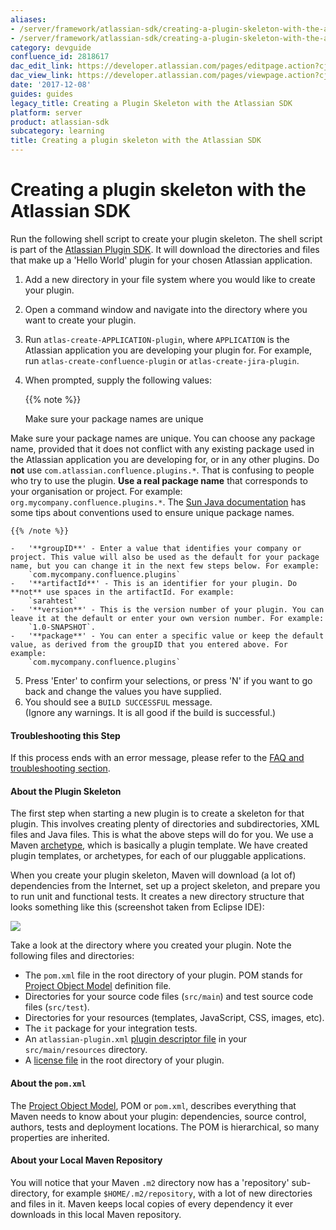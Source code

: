 ```yaml
---
aliases:
- /server/framework/atlassian-sdk/creating-a-plugin-skeleton-with-the-atlassian-sdk-2818617.html
- /server/framework/atlassian-sdk/creating-a-plugin-skeleton-with-the-atlassian-sdk-2818617.md
category: devguide
confluence_id: 2818617
dac_edit_link: https://developer.atlassian.com/pages/editpage.action?cjm=wozere&pageId=2818617
dac_view_link: https://developer.atlassian.com/pages/viewpage.action?cjm=wozere&pageId=2818617
date: '2017-12-08'
guides: guides
legacy_title: Creating a Plugin Skeleton with the Atlassian SDK
platform: server
product: atlassian-sdk
subcategory: learning
title: Creating a plugin skeleton with the Atlassian SDK
---
```

# Creating a plugin skeleton with the Atlassian SDK

Run the following shell script to create your plugin skeleton. The shell script is part of the [Atlassian Plugin SDK](/server/framework/atlassian-sdk/working-with-the-sdk). It will download the directories and files that make up a 'Hello World' plugin for your chosen Atlassian application.

1.  Add a new directory in your file system where you would like to create your plugin.
2.  Open a command window and navigate into the directory where you want to create your plugin.
3.  Run `atlas-create-APPLICATION-plugin`, where `APPLICATION` is the Atlassian application you are developing your plugin for. For example, run `atlas-create-confluence-plugin` or `atlas-create-jira-plugin`.
4.  When prompted, supply the following values:

    {{% note %}}

    Make sure your package names are unique

Make sure your package names are unique. You can choose any package name, provided that it does not conflict with any existing package used in the Atlassian application you are developing for, or in any other plugins. Do **not** use `com.atlassian.confluence.plugins.*`. That is confusing to people who try to use the plugin. **Use a real package name** that corresponds to your organisation or project. For example: `org.mycompany.confluence.plugins.*`. The <a href="http://java.sun.com/docs/books/jls/second_edition/html/packages.doc.html#40169" class="external-link">Sun Java documentation</a> has some tips about conventions used to ensure unique package names.

    {{% /note %}}

    -   '**groupID**' - Enter a value that identifies your company or project. This value will also be used as the default for your package name, but you can change it in the next few steps below. For example:  
        `com.mycompany.confluence.plugins`
    -   '**artifactId**' - This is an identifier for your plugin. Do **not** use spaces in the artifactId. For example:  
        `sarahtest`
    -   '**version**' - This is the version number of your plugin. You can leave it at the default or enter your own version number. For example:  
        `1.0-SNAPSHOT`.
    -   '**package**' - You can enter a specific value or keep the default value, as derived from the groupID that you entered above. For example:  
        `com.mycompany.confluence.plugins`

5.  Press 'Enter' to confirm your selections, or press 'N' if you want to go back and change the values you have supplied.
6.  You should see a `BUILD SUCCESSFUL` message.  
    (Ignore any warnings. It is all good if the build is successful.)

#### Troubleshooting this Step

If this process ends with an error message, please refer to the [FAQ and troubleshooting section](/server/framework/atlassian-sdk/writing-your-first-plugin-faq).

#### About the Plugin Skeleton

The first step when starting a new plugin is to create a skeleton for that plugin. This involves creating plenty of directories and subdirectories, XML files and Java files. This is what the above steps will do for you. We use a Maven <a href="http://maven.apache.org/guides/introduction/introduction-to-archetypes.html" class="external-link">archetype</a>, which is basically a plugin template. We have created plugin templates, or archetypes, for each of our pluggable applications.

When you create your plugin skeleton, Maven will download (a lot of) dependencies from the Internet, set up a project skeleton, and prepare you to run unit and functional tests. It creates a new directory structure that looks something like this (screenshot taken from Eclipse IDE):  
  
![](/server/framework/atlassian-sdk/images/pluginskeletonineclipse.png)

Take a look at the directory where you created your plugin. Note the following files and directories:

-   The `pom.xml` file in the root directory of your plugin. POM stands for <a href="http://maven.apache.org/guides/introduction/introduction-to-the-pom.html" class="external-link">Project Object Model</a> definition file.
-   Directories for your source code files (`src/main`) and test source code files (`src/test`).
-   Directories for your resources (templates, JavaScript, CSS, images, etc).
-   The `it` package for your integration tests.
-   An `atlassian-plugin.xml` [plugin descriptor file](/server/framework/atlassian-sdk/configuring-the-plugin-descriptor) in your `src/main/resources` directory.
-   A [license file](/server/framework/atlassian-sdk/packaging-and-releasing-your-plugin) in the root directory of your plugin.

#### About the `pom.xml`

The <a href="http://maven.apache.org/guides/introduction/introduction-to-the-pom.html" class="external-link">Project Object Model</a>, POM or `pom.xml`, describes everything that Maven needs to know about your plugin: dependencies, source control, authors, tests and deployment locations. The POM is hierarchical, so many properties are inherited.

#### About your Local Maven Repository

You will notice that your Maven `.m2` directory now has a 'repository' sub-directory, for example `$HOME/.m2/repository`, with a lot of new directories and files in it. Maven keeps local copies of every dependency it ever downloads in this local Maven repository.



























































































































































































































































































